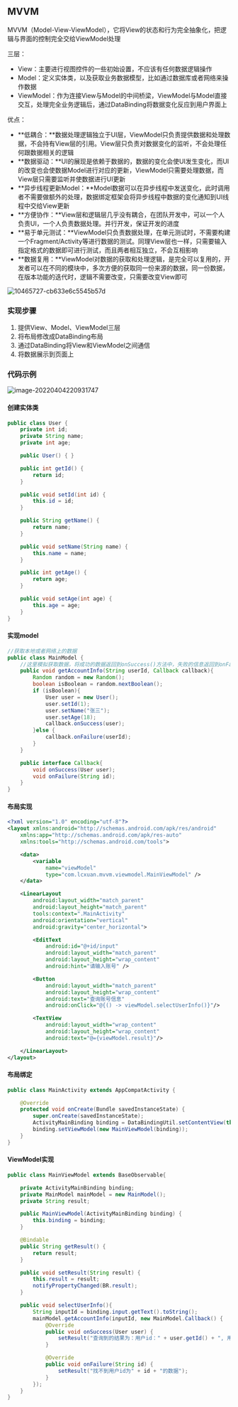 ## MVVM

MVVM（Model-View-ViewModel），它将View的状态和行为完全抽象化，把逻辑与界面的控制完全交给ViewModel处理

三层：

- View：主要进行视图控件的一些初始设置，不应该有任何数据逻辑操作
- Model：定义实体类，以及获取业务数据模型，比如通过数据库或者网络来操作数据
- ViewModel：作为连接View与Model的中间桥梁，ViewModel与Model直接交互，处理完全业务逻辑后，通过DataBinding将数据变化反应到用户界面上

优点：

- **低耦合：**数据处理逻辑独立于UI层，ViewModel只负责提供数据和处理数据，不会持有View层的引用。View层只负责对数据变化的监听，不会处理任何跟数据相关的逻辑
- **数据驱动：**UI的展现是依赖于数据的，数据的变化会使UI发生变化，而UI的改变也会使数据Model进行对应的更新，ViewModel只需要处理数据，而View层只需要监听并使数据进行UI更新
- **异步线程更新Model：**Model数据可以在异步线程中发送变化，此时调用者不需要做额外的处理，数据绑定框架会将异步线程中数据的变化通知到UI线程中交给View更新
- **方便协作：**View层和逻辑层几乎没有耦合，在团队开发中，可以一个人负责UI，一个人负责数据处理。并行开发，保证开发的进度
- **易于单元测试：**ViewModel只负责数据处理，在单元测试时，不需要构建一个Fragment/Activity等进行数据的测试。同理View层也一样，只需要输入指定格式的数据即可进行测试，而且两者相互独立，不会互相影响
- **数据复用：**ViewModel对数据的获取和处理逻辑，是完全可以复用的，开发者可以在不同的模块中，多次方便的获取同一份来源的数据，同一份数据，在版本功能的迭代时，逻辑不需要改变，只需要改变View即可

![10465727-cb633e6c5545b57d](MVVM.assets/10465727-cb633e6c5545b57d.webp)



### 实现步骤

1. 提供View、Model、ViewModel三层
2. 将布局修改成DataBinding布局
3.  通过DataBinding将View和ViewModel之间通信
4. 将数据展示到页面上



### 代码示例

![image-20220404220931747](MVVM模型.assets/image-20220404220931747.png)

#### 创建实体类

```java
public class User {
    private int id;
    private String name;
    private int age;

    public User() { }

    public int getId() {
        return id;
    }

    public void setId(int id) {
        this.id = id;
    }

    public String getName() {
        return name;
    }

    public void setName(String name) {
        this.name = name;
    }

    public int getAge() {
        return age;
    }

    public void setAge(int age) {
        this.age = age;
    }
}
```



#### 实现model

```java
//获取本地或者网络上的数据
public class MainModel {
    //这里模拟获取数据，将成功的数据返回到onSuccess()方法中，失败的信息返回到onFailure()方法中
    public void getAccountInfo(String userId, Callback callback){
        Random random = new Random();
        boolean isBoolean = random.nextBoolean();
        if (isBoolean){
            User user = new User();
            user.setId(1);
            user.setName("张三");
            user.setAge(18);
            callback.onSuccess(user);
        }else {
            callback.onFailure(userId);
        }
    }

    public interface Callback{
        void onSuccess(User user);
        void onFailure(String id);
    }
}
```



#### 布局实现

```xml
<?xml version="1.0" encoding="utf-8"?>
<layout xmlns:android="http://schemas.android.com/apk/res/android"
    xmlns:app="http://schemas.android.com/apk/res-auto"
    xmlns:tools="http://schemas.android.com/tools">

    <data>
        <variable
            name="viewModel"
            type="com.lcxuan.mvvm.viewmodel.MainViewModel" />
    </data>

    <LinearLayout
        android:layout_width="match_parent"
        android:layout_height="match_parent"
        tools:context=".MainActivity"
        android:orientation="vertical"
        android:gravity="center_horizontal">

        <EditText
            android:id="@+id/input"
            android:layout_width="match_parent"
            android:layout_height="wrap_content"
            android:hint="请输入账号" />

        <Button
            android:layout_width="match_parent"
            android:layout_height="wrap_content"
            android:text="查询账号信息"
            android:onClick="@{() -> viewModel.selectUserInfo()}"/>

        <TextView
            android:layout_width="wrap_content"
            android:layout_height="wrap_content"
            android:text="@={viewModel.result}"/>

    </LinearLayout>
</layout>
```



#### 布局绑定

```java
public class MainActivity extends AppCompatActivity {

    @Override
    protected void onCreate(Bundle savedInstanceState) {
        super.onCreate(savedInstanceState);
        ActivityMainBinding binding = DataBindingUtil.setContentView(this, R.layout.activity_main);
        binding.setViewModel(new MainViewModel(binding));
    }
}
```



#### ViewModel实现

```java
public class MainViewModel extends BaseObservable{

    private ActivityMainBinding binding;
    private MainModel mainModel = new MainModel();
    private String result;

    public MainViewModel(ActivityMainBinding binding) {
        this.binding = binding;
    }

    @Bindable
    public String getResult() {
        return result;
    }

    public void setResult(String result) {
        this.result = result;
        notifyPropertyChanged(BR.result);
    }

    public void selectUserInfo(){
        String inputId = binding.input.getText().toString();
        mainModel.getAccountInfo(inputId, new MainModel.Callback() {
            @Override
            public void onSuccess(User user) {
                setResult("查询到的结果为：用户id：" + user.getId() + ", 用户名：" + user.getName() + ", 年龄：" + user.getAge());
            }

            @Override
            public void onFailure(String id) {
                setResult("找不到用户id为" + id + "的数据");
            }
        });
    }
}
```

